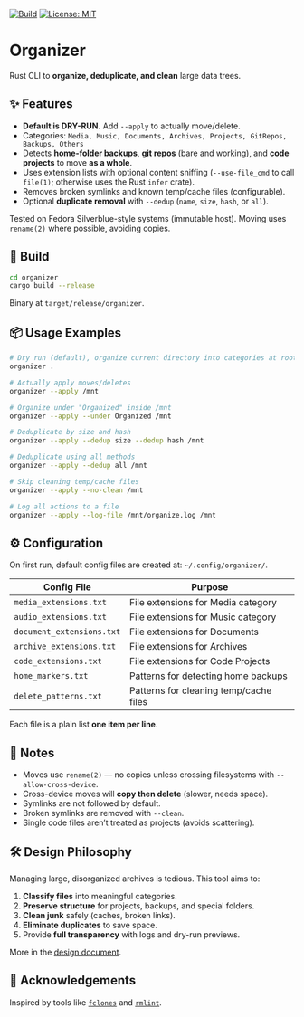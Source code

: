 [![Build](https://github.com/noobping/organizer/actions/workflows/build.yml/badge.svg)](https://github.com/noobping/organizer/actions/workflows/build.yml)
[![License: MIT](https://img.shields.io/badge/License-MIT-default.svg)](https://opensource.org/licenses/MIT)

# Organizer

Rust CLI to **organize, deduplicate, and clean** large data trees.

## ✨ Features

- **Default is DRY-RUN.** Add `--apply` to actually move/delete.
- Categories: `Media, Music, Documents, Archives, Projects, GitRepos, Backups, Others`
- Detects **home-folder backups**, **git repos** (bare and working), and **code projects** to move **as a whole**.
- Uses extension lists with optional content sniffing (`--use-file_cmd` to call `file(1)`; otherwise uses the Rust `infer` crate).
- Removes broken symlinks and known temp/cache files (configurable).
- Optional **duplicate removal** with `--dedup` (`name`, `size`, `hash`, or `all`).

Tested on Fedora Silverblue-style systems (immutable host). Moving uses `rename(2)` where possible, avoiding copies.

## 🚀 Build

```bash
cd organizer
cargo build --release
```

Binary at `target/release/organizer`.

## 📦 Usage Examples

```bash
# Dry run (default), organize current directory into categories at root
organizer .

# Actually apply moves/deletes
organizer --apply /mnt

# Organize under "Organized" inside /mnt
organizer --apply --under Organized /mnt

# Deduplicate by size and hash
organizer --apply --dedup size --dedup hash /mnt

# Deduplicate using all methods
organizer --apply --dedup all /mnt

# Skip cleaning temp/cache files
organizer --apply --no-clean /mnt

# Log all actions to a file
organizer --apply --log-file /mnt/organize.log /mnt
```

## ⚙️ Configuration

On first run, default config files are created at: `~/.config/organizer/`.

| Config File              | Purpose                               |
|--------------------------|---------------------------------------|
| `media_extensions.txt`   | File extensions for Media category    |
| `audio_extensions.txt`   | File extensions for Music category    |
| `document_extensions.txt`| File extensions for Documents         |
| `archive_extensions.txt` | File extensions for Archives          |
| `code_extensions.txt`    | File extensions for Code Projects     |
| `home_markers.txt`       | Patterns for detecting home backups   |
| `delete_patterns.txt`    | Patterns for cleaning temp/cache files|

Each file is a plain list **one item per line**.

## 📌 Notes

- Moves use `rename(2)` — no copies unless crossing filesystems with `--allow-cross-device`.
- Cross-device moves will **copy then delete** (slower, needs space).
- Symlinks are not followed by default.
- Broken symlinks are removed with `--clean`.
- Single code files aren’t treated as projects (avoids scattering).

## 🛠 Design Philosophy

Managing large, disorganized archives is tedious. This tool aims to:

1. **Classify files** into meaningful categories.
2. **Preserve structure** for projects, backups, and special folders.
3. **Clean junk** safely (caches, broken links).
4. **Eliminate duplicates** to save space.
5. Provide **full transparency** with logs and dry-run previews.

More in the [design document](Design.md).

## 🙌 Acknowledgements

Inspired by tools like [`fclones`](https://github.com/pkolaczk/fclones) and [`rmlint`](https://rmlint.readthedocs.io/). 
